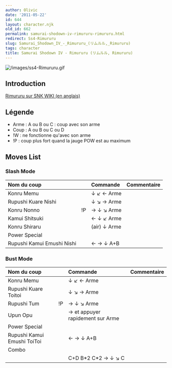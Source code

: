```yaml
---
author: Olivic
date: '2011-05-22'
id: 644
layout: character.njk
old_id: 662
permalink: samurai-shodown-iv-rimururu-rimururu.html
redirect: Ss4-Rimururu
slug: Samurai_Shodown_IV_-_Rimururu_(リムルル,_Rimururu)
tags: character
title: Samurai Shodown IV - Rimururu (リムルル, Rimururu)
---
```


![](/images/ss4-Rimururu.gif "/images/ss4-Rimururu.gif")

## Introduction

[Rimururu sur SNK WIKI (en anglais)](http://snk.wikia.com/wiki/Rimururu)

## Légende

- Arme : A ou B ou C : coup avec son arme
- Coup : A ou B ou C ou D
- !W : ne fonctionne qu'avec son arme
- !P : coup plus fort quand la jauge POW est au maximum

## Moves List

### Slash Mode

| Nom du coup                |     | Commande     | Commentaire |
|:---------------------------|-----|:-------------|:------------|
| Konru Memu                 |     | ↓ ↙ ← Arme   |             |
| Rupushi Kuare Nishi        |     | ↓ ↘ → Arme   |             |
| Konru Nonno                | !P  | → ↓ ↘ Arme   |             |
| Kamui Shitsuki             |     | ← ↓ ↙ Arme   |             |
| Konru Shiraru              |     | (air) ↓ Arme |             |
| Power Special              |     |              |             |
| Rupushi Kamui Emushi Nishi |     | ← → ↓ A+B    |             |

### Bust Mode

| Nom du coup                 |     | Commande                         | Commentaire |
|:----------------------------|-----|:---------------------------------|:------------|
| Konru Memu                  |     | ↓ ↙ ← Arme                       |             |
| Rupushi Kuare Toitoi        |     | ↓ ↘ → Arme                       |             |
| Rupushi Tum                 | !P  | → ↓ ↘ Arme                       |             |
| Upun Opu                    |     | → et appuyer rapidement sur Arme |             |
| Power Special               |     |                                  |             |
| Rupushi Kamui Emushi ToiToi |     | ← → ↓ A+B                        |             |
| Combo                       |     |                                  |             |
|                             |     | C+D B\*2 C\*2 → ↓ ↘ C            |             |